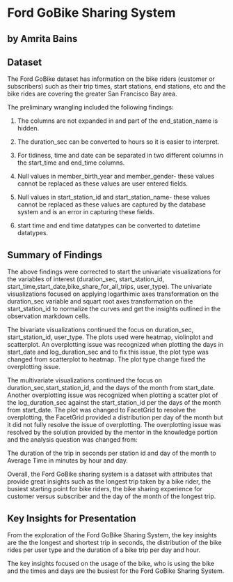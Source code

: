 # Ford GoBike Sharing System
## by Amrita Bains


## Dataset

The Ford GoBike dataset has information on the bike riders (customer or subscribers) such as their trip times, start stations, end stations, etc and the bike rides are covering the greater San Francisco Bay area.

The preliminary wrangling included the following findings:

1. The columns are not expanded in and part of the end_station_name is hidden. 

2. The duration_sec can be converted to hours so it is easier to interpret.

3. For tidiness, time and date can be separated in two different columns in the start_time and end_time columns.

4. Null values in member_birth_year and member_gender- these values cannot be replaced as these values are user entered fields. 

5. Null values in start_station_id and start_station_name- these values cannot be replaced as these values are captured by the database system and is an error in capturing these fields. 
 
6. start time and end time datatypes can be converted to datetime datatypes.



## Summary of Findings

The above findings were corrected to start the univariate visualizations for the variables of interest (duration_sec, start_station_id, start_time,start_date,bike_share_for_all_trips, user_type). The univariate visualizations focused on applying logarthimic axes transformation on the duration_sec variable and squart root axes transformation on the start_station_id to normalize the curves and get the insights outlined in the observation markdown cells.

The bivariate visualizations continued the focus on duration_sec, start_station_id, user_type. The plots used were heatmap, violinplot and scatterplot. An overplotting issue was recognized when plotting the days in start_date and log_duration_sec and to fix this issue, the plot type was changed from scatterplot to heatmap. The plot type change fixed the overplotting issue.

The multivariate visualizations continued the focus on duration_sec,start_station_id, and the days of the month from start_date. Another overplotting issue was recognized when plotting a scatter plot of the log_duration_sec against the start_station_id per the days of the month from start_date. The plot was changed to FacetGrid to resolve the overplotting, the FacetGrid provided a distribution per day of the month but it did not fully resolve the issue of overplotting. The overplotting issue was resolved by the solution provided by the mentor in the knowledge portion and the analysis question was changed from:

The duration of the trip in seconds per station id and day of the month to Average Time in minutes by hour and day.

Overall, the Ford GoBike sharing system is a dataset with attributes that provide great insights such as the longest trip taken by a bike rider, the busiest starting point for bike riders, the bike sharing experience for customer versus subscriber and the day of the month of the longest trip. 


## Key Insights for Presentation

From the exploration of the Ford GoBike Sharing System, the key insights are the the longest and shortest trip in seconds, the distribution of the bike rides per user type and the duration of a bike trip per day and hour.

The key insights focused on the usage of the bike, who is using the bike and the times and days are the busiest for the Ford GoBike Sharing System.